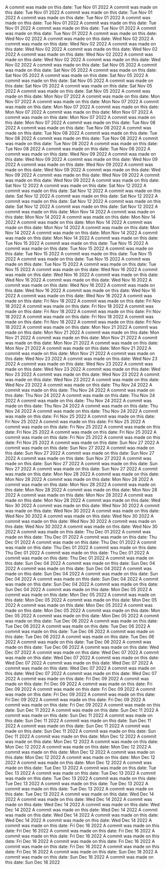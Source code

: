 A commit was made on this date: Tue Nov 01 2022
A commit was made on this date: Tue Nov 01 2022
A commit was made on this date: Tue Nov 01 2022
A commit was made on this date: Tue Nov 01 2022
A commit was made on this date: Tue Nov 01 2022
A commit was made on this date: Tue Nov 01 2022
A commit was made on this date: Tue Nov 01 2022
A commit was made on this date: Tue Nov 01 2022
A commit was made on this date: Wed Nov 02 2022
A commit was made on this date: Wed Nov 02 2022
A commit was made on this date: Wed Nov 02 2022
A commit was made on this date: Wed Nov 02 2022
A commit was made on this date: Wed Nov 02 2022
A commit was made on this date: Wed Nov 02 2022
A commit was made on this date: Wed Nov 02 2022
A commit was made on this date: Wed Nov 02 2022
A commit was made on this date: Sat Nov 05 2022
A commit was made on this date: Sat Nov 05 2022
A commit was made on this date: Sat Nov 05 2022
A commit was made on this date: Sat Nov 05 2022
A commit was made on this date: Sat Nov 05 2022
A commit was made on this date: Sat Nov 05 2022
A commit was made on this date: Sat Nov 05 2022
A commit was made on this date: Sat Nov 05 2022
A commit was made on this date: Mon Nov 07 2022
A commit was made on this date: Mon Nov 07 2022
A commit was made on this date: Mon Nov 07 2022
A commit was made on this date: Mon Nov 07 2022
A commit was made on this date: Mon Nov 07 2022
A commit was made on this date: Mon Nov 07 2022
A commit was made on this date: Mon Nov 07 2022
A commit was made on this date: Mon Nov 07 2022
A commit was made on this date: Tue Nov 08 2022
A commit was made on this date: Tue Nov 08 2022
A commit was made on this date: Tue Nov 08 2022
A commit was made on this date: Tue Nov 08 2022
A commit was made on this date: Tue Nov 08 2022
A commit was made on this date: Tue Nov 08 2022
A commit was made on this date: Tue Nov 08 2022
A commit was made on this date: Tue Nov 08 2022
A commit was made on this date: Wed Nov 09 2022
A commit was made on this date: Wed Nov 09 2022
A commit was made on this date: Wed Nov 09 2022
A commit was made on this date: Wed Nov 09 2022
A commit was made on this date: Wed Nov 09 2022
A commit was made on this date: Wed Nov 09 2022
A commit was made on this date: Wed Nov 09 2022
A commit was made on this date: Wed Nov 09 2022
A commit was made on this date: Sat Nov 12 2022
A commit was made on this date: Sat Nov 12 2022
A commit was made on this date: Sat Nov 12 2022
A commit was made on this date: Sat Nov 12 2022
A commit was made on this date: Sat Nov 12 2022
A commit was made on this date: Sat Nov 12 2022
A commit was made on this date: Sat Nov 12 2022
A commit was made on this date: Sat Nov 12 2022
A commit was made on this date: Mon Nov 14 2022
A commit was made on this date: Mon Nov 14 2022
A commit was made on this date: Mon Nov 14 2022
A commit was made on this date: Mon Nov 14 2022
A commit was made on this date: Mon Nov 14 2022
A commit was made on this date: Mon Nov 14 2022
A commit was made on this date: Mon Nov 14 2022
A commit was made on this date: Mon Nov 14 2022
A commit was made on this date: Tue Nov 15 2022
A commit was made on this date: Tue Nov 15 2022
A commit was made on this date: Tue Nov 15 2022
A commit was made on this date: Tue Nov 15 2022
A commit was made on this date: Tue Nov 15 2022
A commit was made on this date: Tue Nov 15 2022
A commit was made on this date: Tue Nov 15 2022
A commit was made on this date: Tue Nov 15 2022
A commit was made on this date: Wed Nov 16 2022
A commit was made on this date: Wed Nov 16 2022
A commit was made on this date: Wed Nov 16 2022
A commit was made on this date: Wed Nov 16 2022
A commit was made on this date: Wed Nov 16 2022
A commit was made on this date: Wed Nov 16 2022
A commit was made on this date: Wed Nov 16 2022
A commit was made on this date: Wed Nov 16 2022
A commit was made on this date: Fri Nov 18 2022
A commit was made on this date: Fri Nov 18 2022
A commit was made on this date: Fri Nov 18 2022
A commit was made on this date: Fri Nov 18 2022
A commit was made on this date: Fri Nov 18 2022
A commit was made on this date: Fri Nov 18 2022
A commit was made on this date: Fri Nov 18 2022
A commit was made on this date: Fri Nov 18 2022
A commit was made on this date: Mon Nov 21 2022
A commit was made on this date: Mon Nov 21 2022
A commit was made on this date: Mon Nov 21 2022
A commit was made on this date: Mon Nov 21 2022
A commit was made on this date: Mon Nov 21 2022
A commit was made on this date: Mon Nov 21 2022
A commit was made on this date: Mon Nov 21 2022
A commit was made on this date: Mon Nov 21 2022
A commit was made on this date: Wed Nov 23 2022
A commit was made on this date: Wed Nov 23 2022
A commit was made on this date: Wed Nov 23 2022
A commit was made on this date: Wed Nov 23 2022
A commit was made on this date: Wed Nov 23 2022
A commit was made on this date: Wed Nov 23 2022
A commit was made on this date: Wed Nov 23 2022
A commit was made on this date: Wed Nov 23 2022
A commit was made on this date: Thu Nov 24 2022
A commit was made on this date: Thu Nov 24 2022
A commit was made on this date: Thu Nov 24 2022
A commit was made on this date: Thu Nov 24 2022
A commit was made on this date: Thu Nov 24 2022
A commit was made on this date: Thu Nov 24 2022
A commit was made on this date: Thu Nov 24 2022
A commit was made on this date: Thu Nov 24 2022
A commit was made on this date: Fri Nov 25 2022
A commit was made on this date: Fri Nov 25 2022
A commit was made on this date: Fri Nov 25 2022
A commit was made on this date: Fri Nov 25 2022
A commit was made on this date: Fri Nov 25 2022
A commit was made on this date: Fri Nov 25 2022
A commit was made on this date: Fri Nov 25 2022
A commit was made on this date: Fri Nov 25 2022
A commit was made on this date: Sun Nov 27 2022
A commit was made on this date: Sun Nov 27 2022
A commit was made on this date: Sun Nov 27 2022
A commit was made on this date: Sun Nov 27 2022
A commit was made on this date: Sun Nov 27 2022
A commit was made on this date: Sun Nov 27 2022
A commit was made on this date: Sun Nov 27 2022
A commit was made on this date: Sun Nov 27 2022
A commit was made on this date: Mon Nov 28 2022
A commit was made on this date: Mon Nov 28 2022
A commit was made on this date: Mon Nov 28 2022
A commit was made on this date: Mon Nov 28 2022
A commit was made on this date: Mon Nov 28 2022
A commit was made on this date: Mon Nov 28 2022
A commit was made on this date: Mon Nov 28 2022
A commit was made on this date: Mon Nov 28 2022
A commit was made on this date: Wed Nov 30 2022
A commit was made on this date: Wed Nov 30 2022
A commit was made on this date: Wed Nov 30 2022
A commit was made on this date: Wed Nov 30 2022
A commit was made on this date: Wed Nov 30 2022
A commit was made on this date: Wed Nov 30 2022
A commit was made on this date: Wed Nov 30 2022
A commit was made on this date: Wed Nov 30 2022
A commit was made on this date: Thu Dec 01 2022
A commit was made on this date: Thu Dec 01 2022
A commit was made on this date: Thu Dec 01 2022
A commit was made on this date: Thu Dec 01 2022
A commit was made on this date: Thu Dec 01 2022
A commit was made on this date: Thu Dec 01 2022
A commit was made on this date: Thu Dec 01 2022
A commit was made on this date: Thu Dec 01 2022
A commit was made on this date: Sun Dec 04 2022
A commit was made on this date: Sun Dec 04 2022
A commit was made on this date: Sun Dec 04 2022
A commit was made on this date: Sun Dec 04 2022
A commit was made on this date: Sun Dec 04 2022
A commit was made on this date: Sun Dec 04 2022
A commit was made on this date: Sun Dec 04 2022
A commit was made on this date: Sun Dec 04 2022
A commit was made on this date: Mon Dec 05 2022
A commit was made on this date: Mon Dec 05 2022
A commit was made on this date: Mon Dec 05 2022
A commit was made on this date: Mon Dec 05 2022
A commit was made on this date: Mon Dec 05 2022
A commit was made on this date: Mon Dec 05 2022
A commit was made on this date: Mon Dec 05 2022
A commit was made on this date: Mon Dec 05 2022
A commit was made on this date: Tue Dec 06 2022
A commit was made on this date: Tue Dec 06 2022
A commit was made on this date: Tue Dec 06 2022
A commit was made on this date: Tue Dec 06 2022
A commit was made on this date: Tue Dec 06 2022
A commit was made on this date: Tue Dec 06 2022
A commit was made on this date: Tue Dec 06 2022
A commit was made on this date: Tue Dec 06 2022
A commit was made on this date: Wed Dec 07 2022
A commit was made on this date: Wed Dec 07 2022
A commit was made on this date: Wed Dec 07 2022
A commit was made on this date: Wed Dec 07 2022
A commit was made on this date: Wed Dec 07 2022
A commit was made on this date: Wed Dec 07 2022
A commit was made on this date: Wed Dec 07 2022
A commit was made on this date: Wed Dec 07 2022
A commit was made on this date: Fri Dec 09 2022
A commit was made on this date: Fri Dec 09 2022
A commit was made on this date: Fri Dec 09 2022
A commit was made on this date: Fri Dec 09 2022
A commit was made on this date: Fri Dec 09 2022
A commit was made on this date: Fri Dec 09 2022
A commit was made on this date: Fri Dec 09 2022
A commit was made on this date: Fri Dec 09 2022
A commit was made on this date: Sun Dec 11 2022
A commit was made on this date: Sun Dec 11 2022
A commit was made on this date: Sun Dec 11 2022
A commit was made on this date: Sun Dec 11 2022
A commit was made on this date: Sun Dec 11 2022
A commit was made on this date: Sun Dec 11 2022
A commit was made on this date: Sun Dec 11 2022
A commit was made on this date: Sun Dec 11 2022
A commit was made on this date: Mon Dec 12 2022
A commit was made on this date: Mon Dec 12 2022
A commit was made on this date: Mon Dec 12 2022
A commit was made on this date: Mon Dec 12 2022
A commit was made on this date: Mon Dec 12 2022
A commit was made on this date: Mon Dec 12 2022
A commit was made on this date: Mon Dec 12 2022
A commit was made on this date: Mon Dec 12 2022
A commit was made on this date: Tue Dec 13 2022
A commit was made on this date: Tue Dec 13 2022
A commit was made on this date: Tue Dec 13 2022
A commit was made on this date: Tue Dec 13 2022
A commit was made on this date: Tue Dec 13 2022
A commit was made on this date: Tue Dec 13 2022
A commit was made on this date: Tue Dec 13 2022
A commit was made on this date: Tue Dec 13 2022
A commit was made on this date: Wed Dec 14 2022
A commit was made on this date: Wed Dec 14 2022
A commit was made on this date: Wed Dec 14 2022
A commit was made on this date: Wed Dec 14 2022
A commit was made on this date: Wed Dec 14 2022
A commit was made on this date: Wed Dec 14 2022
A commit was made on this date: Wed Dec 14 2022
A commit was made on this date: Wed Dec 14 2022
A commit was made on this date: Fri Dec 16 2022
A commit was made on this date: Fri Dec 16 2022
A commit was made on this date: Fri Dec 16 2022
A commit was made on this date: Fri Dec 16 2022
A commit was made on this date: Fri Dec 16 2022
A commit was made on this date: Fri Dec 16 2022
A commit was made on this date: Fri Dec 16 2022
A commit was made on this date: Fri Dec 16 2022
A commit was made on this date: Sun Dec 18 2022
A commit was made on this date: Sun Dec 18 2022
A commit was made on this date: Sun Dec 18 2022
